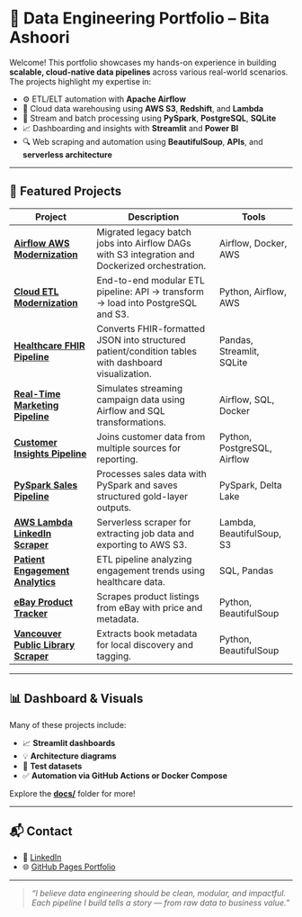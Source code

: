 # 🧠 Data Engineering Portfolio – Bita Ashoori

Welcome! This portfolio showcases my hands-on experience in building **scalable, cloud-native data pipelines** across various real-world scenarios. The projects highlight my expertise in:

- ⚙️ ETL/ELT automation with **Apache Airflow**
- 🧊 Cloud data warehousing using **AWS S3**, **Redshift**, and **Lambda**
- 🔁 Stream and batch processing using **PySpark**, **PostgreSQL**, **SQLite**
- 📈 Dashboarding and insights with **Streamlit** and **Power BI**
- 🔍 Web scraping and automation using **BeautifulSoup**, **APIs**, and **serverless architecture**

---

## 📂 Featured Projects

| Project | Description | Tools |
|--------|-------------|-------|
| [**Airflow AWS Modernization**](./airflow-aws-modernization) | Migrated legacy batch jobs into Airflow DAGs with S3 integration and Dockerized orchestration. | Airflow, Docker, AWS |
| [**Cloud ETL Modernization**](./cloud-etl-modernization-airflow-aws) | End-to-end modular ETL pipeline: API → transform → load into PostgreSQL and S3. | Python, Airflow, AWS |
| [**Healthcare FHIR Pipeline**](./healthcare-FHIR-data-pipeline) | Converts FHIR-formatted JSON into structured patient/condition tables with dashboard visualization. | Pandas, Streamlit, SQLite |
| [**Real-Time Marketing Pipeline**](./real-time-marketing-pipeline) | Simulates streaming campaign data using Airflow and SQL transformations. | Airflow, SQL, Docker |
| [**Customer Insights Pipeline**](./customer-insights-pipeline) | Joins customer data from multiple sources for reporting. | Python, PostgreSQL, Airflow |
| [**PySpark Sales Pipeline**](./pyspark-sales-pipeline) | Processes sales data with PySpark and saves structured gold-layer outputs. | PySpark, Delta Lake |
| [**AWS Lambda LinkedIn Scraper**](./aws-lambda-linkedIn-scraper) | Serverless scraper for extracting job data and exporting to AWS S3. | Lambda, BeautifulSoup, S3 |
| [**Patient Engagement Analytics**](./patient-engagement-pipeline) | ETL pipeline analyzing engagement trends using healthcare data. | SQL, Pandas |
| [**eBay Product Tracker**](./ebay-product-tracker) | Scrapes product listings from eBay with price and metadata. | Python, BeautifulSoup |
| [**Vancouver Public Library Scraper**](./vpl_scraper) | Extracts book metadata for local discovery and tagging. | Python, BeautifulSoup |

---

## 📊 Dashboard & Visuals

Many of these projects include:

- 📈 **Streamlit dashboards**
- 💡 **Architecture diagrams**
- 🧪 **Test datasets**
- ✅ **Automation via GitHub Actions or Docker Compose**

Explore the [**docs/**](./docs) folder for more!

---


## 📬 Contact

- 🔗 [LinkedIn](https://www.linkedin.com/in/bitaashoori/)
- 🌐 [GitHub Pages Portfolio](https://bashoori.github.io/data-engineering-portfolio/)


---

> _“I believe data engineering should be clean, modular, and impactful. Each pipeline I build tells a story — from raw data to business value.”_
